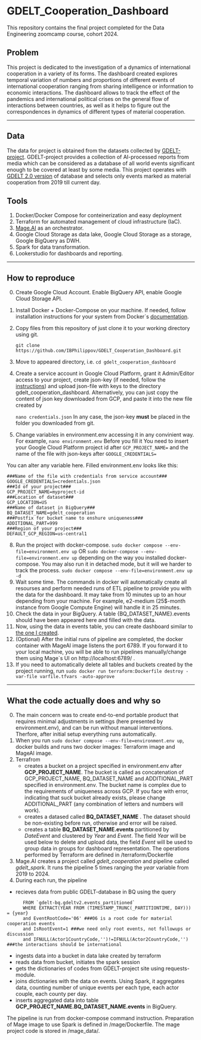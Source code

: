 # GDELT_Cooperation_Dashboard
This repository contains the final project completed for the Data Engineering zoomcamp course, cohort 2024.

## Problem

This project is dedicated to the investigation of a dynamics of international cooperation in a variety of its forms. 
The dashboard created explores temporal variation of numbers and proportions of different events of international cooperation ranging from sharing intelligence or information to economic interactions. 
The dashboard allows to track the effect of the pandemics and international political crises on the general flow of interactions between countries, as well as it helps to figure out the correspondences in dynamics of different types of material cooperation.

---
## Data
The data for project is obtained from the datasets collected by [GDELT-project](https://www.gdeltproject.org). 
GDELT-project provides a collection of AI-processed reports from media which can be considered as
a database of all world events significant enough to be covered at least by some media. This project operates with [GDELT 2.0 version](https://blog.gdeltproject.org/gdelt-2-0-our-global-world-in-realtime/) of database and selects only events marked as material cooperation from 2019 till current day. 


## Tools

1. Docker/Docker Compose for conteinerization and easy deployment
2. Terraform for automated management of cloud infrastructure (IaC).
3. [Mage.AI](https://www.mage.ai) as an orchestrator.
4. Google Cloud Storage as data lake, Google Cloud Storage as a storage, Google BigQuery as DWH. 
5. Spark for data transformation.
6. Lookerstudio for dashboards and reporting. 


---

## How to reproduce
0. Create Google Cloud Account. Enable BigQuery API, enable Google Cloud Storage API.  
1. Install Docker + Docker-Compose on your machine. If needed, follow installation instructions for your system from Docker`s [documentation](https://docs.docker.com/engine/install/).
2. Copy files from this repository of just clone it to your working directory using git.

   ```git clone https://github.com/IBPhilippov/GDELT_Cooperation_Dashboard.git```
3. Move to appeared directory, i.e.
   ```cd gdelt_cooperation_dashboard```
4. Create a service account in Google Cloud Platform, grant it Admin/Editor access to your project, create json-key (if needed, follow the [instructions](https://cloud.google.com/iam/docs/keys-create-delete)) and upload json-file with keys to the directory gdelt_cooperation_dashboard. Alternatively, you can just copy the content of json key downloaded from GCP, and paste it into the new file created by

   ```nano credentials.json```
In any case, the json-key **must** be placed in the folder you downloaded from git. 
6. Change variables in environment.env accessing it in any convinient way. For example,
```nano environment.env```
Before you fill it
You need to insert your Google Cloud Platform project id after
```GCP_PROJECT_NAME=```
and the name of the file with json-keys after
```GOOGLE_CREDENTIALS=```

You can alter any variable here. Filled environment.env looks like this:
```
###Name of the file with credentials from service account###
GOOGLE_CREDENTIALS=credentials.json
###Id of your project###
GCP_PROJECT_NAME=myproject-id
###Location of dataset###
GCP_LOCATION=US
###Name of dataset in BigQuery###
BQ_DATASET_NAME=gdelt_cooperation
###Postfix for bucket name to enshure uniqueness###
ADDITIONAL_PART=999
###Region of your project###
DEFAULT_GCP_REGION=us-central1
```
8. Run the project with docker-compose.
   ```sudo docker compose --env-file=environment.env up```
OR
   ```sudo docker-compose --env-file=environment.env up```
depending on the way you installed docker-compose. You may also run it in detached mode, but it will we harder to track the process.
   ```sudo docker compose --env-file=environment.env up -d```
9. Wait some time. The commands in docker will automatically create all resourses and perform needed runs of ETL pipeline to provide you with the data for the dashboard.
It may take from 10 minutes up to an hour depending from your machine. For example, e2-medium (25$-month instance from Google Compute Engine) will handle it in 25 minutes.
10. Check the data in your BigQuery. A table {BQ_DATASET_NAME}.events should have been appeared here and filled with the data.
11. Now, using the data in events table, you can create dashboard similar to [the one I created](https://lookerstudio.google.com/reporting/0eccaab5-235b-4647-abe2-1e529c9b72b2/page/ZCpwD).
12. (Optional) After the initial runs of pipeline are completed, the docker container with MageAI image listens the port 6789. If you forward it to your local machine, you will be able to run pipelines manually/change them using Mage`s UI on http://localhost:6789/ . 
13. If you need to automatically delete all tables and buckets created by the project running, run
    ```sudo docker run terraform:Dockerfile destroy -var-file varfile.tfvars -auto-approve```

---

## What the code actually does and why so
0. The main concern was to create end-to-end portable product that requires minimal adjustments in settings (here presented by environment.env), and can be run without manual interventions. Therfore, after initial setup everything runs automatically.
1. When you run  ```sudo docker compose --env-file=environment.env up```, docker builds and runs two docker images: Terraform image and MageAI image. 
2. Terrafrom
   - creates a bucket on a project specified in environment.env after **GCP_PROJECT_NAME**. The bucket is called as concatenation of GCP_PROJECT_NAME, BQ_DATASET_NAME and ADDITIONAL_PART specified in  environment.env. The bucket name is complex due to the requirements of uniqueness across GCP. If you face with error, indicating that suck bucket already exists, please change ADDITIONAL_PART (any combination of letters and numbers will work).
   - creates a datased called **BQ_DATASET_NAME** . The dataset should be non-existing before run, otherwise and error will be raised.
   - creates a table **BQ_DATASET_NAME.events** partitioned by _DateEvent_ and clustered by _Year_ and _Event_. The field _Year_ will be used below to delete and upload data, the field _Event_  will be used to group data in groups for dashboard representation.
The operations performed by Terraform are defined in /terraform/Dockerfile
4. Mage.AI creates a project called _gdelt_cooperation_ and pipeline called _gdelt_spark_. It runs the pipeline 5 times ranging the _year_ variable from 2019 to 2024.
5. During each run, the pipeline
  - recieves data from public GDELT-database in BQ using the query
``` SELECT DISTINCT GLOBALEVENTID, _PARTITIONTIME as EventTimestamp, MonthYear, Year, EventCode, Actor1CountryCode, Actor2CountryCode, Actor1Type1Code, Actor2Type1Code 
      FROM `gdelt-bq.gdeltv2.events_partitioned`
      WHERE EXTRACT(YEAR FROM (TIMESTAMP_TRUNC(_PARTITIONTIME, DAY))) = {year}
      and EventRootCode='06' ###06 is a root code for material cooperation events
      and IsRootEvent=1 ###we need only root events, not followups or discussion
      and IFNULL(Actor1CountryCode,'')!=IFNULL(Actor2CountryCode,'') ###the interactions should be international
```
   - ingests data into a bucket in data lake created by terraform
   - reads data from bucket, initiates the spark session
   - gets the dictionaries of codes from GDELT-project site using requests-module.
   - joins dictionaries with the data on events.  Using Spark, it aggregates data, counting number of unique events per each type, each actor couple, each county per day.
   - inserts aggregated data into table **GCP_PROJECT_NAME.BQ_DATASET_NAME.events** in BigQuery.
   
The pipeline is run from docker-compose command instruction. Preparation of Mage image to use Spark is defined in /mage/Dockerfile.
The mage project code is stored in /mage_data/. 
